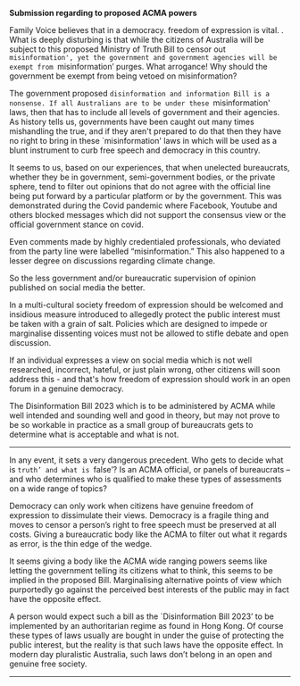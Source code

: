 **Submission regarding to proposed ACMA powers**

Family Voice believes that in a democracy. freedom of expression is vital. . What is
deeply disturbing is that while the citizens of Australia will be subject to this
proposed Ministry of Truth Bill to censor out `misinformation', yet the government
and government agencies will be exempt from `misinformation’ purges. What
arrogance! Why should the government be exempt from being vetoed on
misinformation?

The government proposed `disinformation and information Bill is a nonsense. If all
Australians are to be under these `misinformation' laws, then that has to include all
levels of government and their agencies. As history tells us, governments have been
caught out many times mishandling the true, and if they aren't prepared to do that
then they have no right to bring in these `misinformation' laws in which will be used
as a blunt instrument to curb free speech and democracy in this country.

It seems to us, based on our experiences, that when unelected bureaucrats,
whether they be in government, semi-government bodies, or the private sphere, tend
to filter out opinions that do not agree with the official line being put forward by a
particular platform or by the government. This was demonstrated during the Covid
pandemic where Facebook, Youtube and others blocked messages which did not
support the consensus view or the official government stance on covid.

Even comments made by highly credentialed professionals, who deviated from the
party line were labelled “misinformation.” This also happened to a lesser degree on
discussions regarding climate change.

So the less government and/or bureaucratic supervision of opinion published on
social media the better.

In a multi-cultural society freedom of expression should be welcomed and insidious
measure introduced to allegedly protect the public interest must be taken with a grain
of salt. Policies which are designed to impede or marginalise dissenting voices must
not be allowed to stifle debate and open discussion.

If an individual expresses a view on social media which is not well researched,
incorrect, hateful, or just plain wrong, other citizens will soon address this - and that's
how freedom of expression should work in an open forum in a genuine democracy.

The Disinformation Bill 2023 which is to be administered by ACMA while well
intended and sounding well and good in theory, but may not prove to be so workable
in practice as a small group of bureaucrats gets to determine what is acceptable and
what is not.


-----

In any event, it sets a very dangerous precedent. Who gets to decide what is `truth’
and what is `false’? Is an ACMA official, or panels of bureaucrats –and who
determines who is qualified to make these types of assessments on a wide range of
topics?

Democracy can only work when citizens have genuine freedom of expression to
dissimulate their views. Democracy is a fragile thing and moves to censor a person’s
right to free speech must be preserved at all costs. Giving a bureaucratic body like
the ACMA to filter out what it regards as error, is the thin edge of the wedge.

It seems giving a body like the ACMA wide ranging powers seems like letting the
government telling its citizens what to think, this seems to be implied in the proposed
Bill. Marginalising alternative points of view which purportedly go against the
perceived best interests of the public may in fact have the opposite effect.

A person would expect such a bill as the `Disinformation Bill 2023’ to be
implemented by an authoritarian regime as found in Hong Kong. Of course these
types of laws usually are bought in under the guise of protecting the public interest,
but the reality is that such laws have the opposite effect.
In modern day pluralistic Australia, such laws don’t belong in an open and genuine
free society.


-----

